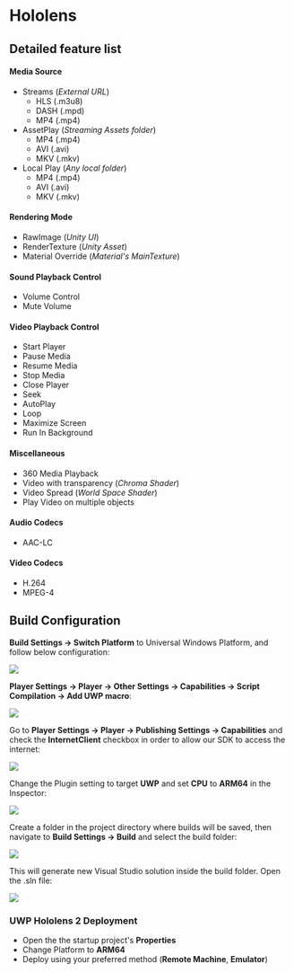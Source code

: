 # Hololens

## Detailed feature list
#### Media Source
- Streams (*External URL*)
	- HLS (.m3u8)
	- DASH (.mpd)
	- MP4 (.mp4)
- AssetPlay (*Streaming Assets folder*)
	- MP4 (.mp4)
	- AVI (.avi)
	- MKV (.mkv)
- Local Play (*Any local folder*)
	- MP4 (.mp4)
	- AVI (.avi)
	- MKV (.mkv)

#### Rendering Mode  
- RawImage (*Unity UI*)	
- RenderTexture (*Unity Asset*)
- Material Override (*Material's MainTexture*)

#### Sound Playback Control
- Volume Control
- Mute Volume

#### Video Playback Control
- Start Player
- Pause Media
- Resume Media
- Stop Media
- Close Player
- Seek
- AutoPlay
- Loop
- Maximize Screen
- Run In Background

#### Miscellaneous
- 360 Media Playback
- Video with transparency (*Chroma Shader*)
- Video Spread (*World Space Shader*)
- Play Video on multiple objects

#### Audio Codecs
- AAC-LC 

#### Video Codecs
- H.264
- MPEG-4

## Build Configuration

**Build Settings → Switch Platform** to Universal Windows Platform, and follow below configuration:

![](../assets/platforms/holo8.png)

**Player Settings → Player → Other Settings → Capabilities → Script Compilation → Add UWP macro**:

![](../assets/platforms/holo9.png)

Go to **Player Settings → Player → Publishing Settings → Capabilities** and check the **InternetClient** checkbox in order to allow our SDK to access the internet:

![](../assets/platforms/holo10.png)

Change the Plugin setting to target **UWP** and set **CPU** to **ARM64** in the Inspector:

![](../assets/platforms/holo11.png)

Create a folder in the project directory where builds will be saved, then navigate to **Build Settings → Build** and select the build folder:

![](../assets/platforms/holo12.png)

This will generate new Visual Studio solution inside the build folder. Open the .sln file:

![](../assets/platforms/holo13.png)

### UWP Hololens 2 Deployment

- Open the the startup project's **Properties**
- Change Platform to **ARM64**
- Deploy using your preferred method (**Remote Machine**, **Emulator**)
